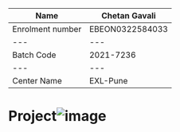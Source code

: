 Name | Chetan Gavali
--- | --
Enrolment number | EBEON0322584033
--- | ---
Batch Code | 2021-7236
--- | ---
Center Name | EXL-Pune
# Project![image](https://user-images.githubusercontent.com/89082316/185776881-507e5d61-fa43-44da-81ed-f3466f5729c1.png)
